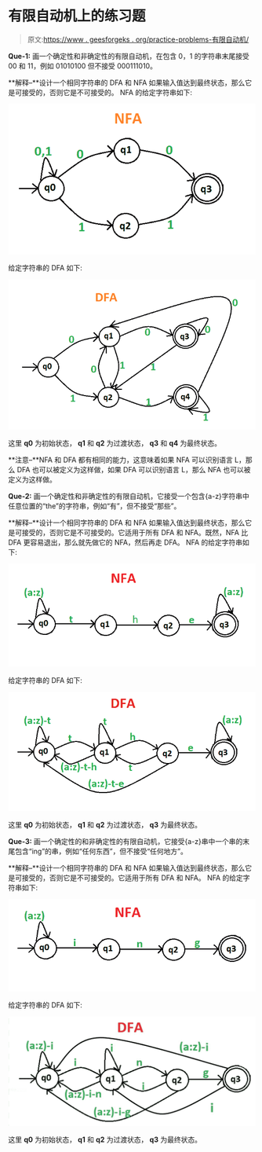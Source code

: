 # 有限自动机上的练习题

> 原文:[https://www . geesforgeks . org/practice-problems-有限自动机/](https://www.geeksforgeeks.org/practice-problems-finite-automata/)

**Que-1:** 画一个确定性和非确定性的有限自动机，在包含 0，1 的字符串末尾接受 00 和 11，例如 01010100 但不接受 000111010。

**解释–**设计一个相同字符串的 DFA 和 NFA 如果输入值达到最终状态，那么它是可接受的，否则它是不可接受的。
NFA 的给定字符串如下:

![](img/c864a16d4589d5abbb000653227078a4.png)

给定字符串的 DFA 如下:

![](img/d0a310e30589db8a10ef547756d9d5ed.png)

这里 **q0** 为初始状态， **q1** 和 **q2** 为过渡状态， **q3** 和 **q4** 为最终状态。

**注意–**NFA 和 DFA 都有相同的能力，这意味着如果 NFA 可以识别语言 L，那么 DFA 也可以被定义为这样做，如果 DFA 可以识别语言 L，那么 NFA 也可以被定义为这样做。

**Que-2:** 画一个确定性和非确定性的有限自动机，它接受一个包含{a-z}字符串中任意位置的“the”的字符串，例如“有”，但不接受“那些”。

**解释–**设计一个相同字符串的 DFA 和 NFA 如果输入值达到最终状态，那么它是可接受的，否则它是不可接受的。它适用于所有 DFA 和 NFA。既然，NFA 比 DFA 更容易退出，那么就先做它的 NFA，然后再走 DFA。
NFA 的给定字符串如下:

![](img/e02982c0c7f990bd66a9095f6bd7d10c.png)

给定字符串的 DFA 如下:

![](img/0131796d862f66e10dec102d9184e1a4.png)

这里 **q0** 为初始状态， **q1** 和 **q2** 为过渡状态， **q3** 为最终状态。

**Que-3:** 画一个确定性的和非确定性的有限自动机，它接受{a-z}串中一个串的末尾包含“ing”的串，例如“任何东西”，但不接受“任何地方”。

**解释–**设计一个相同字符串的 DFA 和 NFA 如果输入值达到最终状态，那么它是可接受的，否则它是不可接受的。它适用于所有 DFA 和 NFA。
NFA 的给定字符串如下:

![](img/e4548c93deea317de94a52f9830f685e.png)

给定字符串的 DFA 如下:

![](img/5cd80b5cfffb28157f71e36d34e43df0.png)

这里 **q0** 为初始状态， **q1** 和 **q2** 为过渡状态， **q3** 为最终状态。